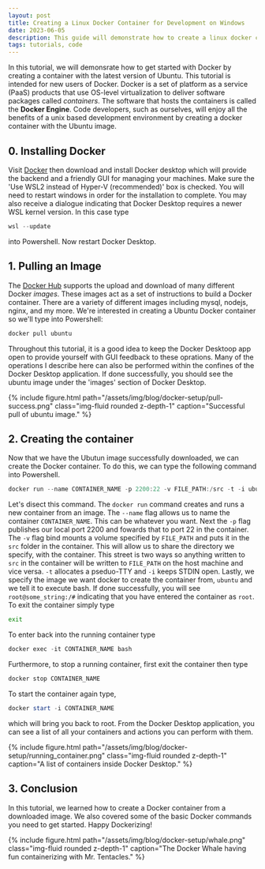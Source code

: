 ```yaml
---
layout: post
title: Creating a Linux Docker Container for Development on Windows
date: 2023-06-05
description: This guide will demonstrate how to create a linux docker container for code development on a native Windows OS.
tags: tutorials, code
---
```


In this tutorial, we will demonsrate how to get started with Docker by creating a container with the latest version of Ubuntu. This tutorial is intended for new users of Docker. Docker is a set of platform as a service (PaaS) products that use OS-level virtualization to deliver software packages called *containers*. The software that hosts the containers is called the **Docker Engine**. Code developers, such as ourselves, will enjoy all the benefits of a unix based development environment by creating a docker container with the Ubuntu image. 

## 0. Installing Docker

Visit [Docker](https://www.docker.com) then download and install Docker desktop which will provide the backend and a friendly GUI for managing your machines. Make sure the 'Use WSL2 instead of Hyper-V (recommended)' box is checked. You will need to restart windows in order for the installation to complete. You may also receive a dialogue indicating that Docker Desktop requires a newer WSL kernel version. In this case type 
```powershell
wsl --update
```
into Powershell. Now restart Docker Desktop.

## 1. Pulling an Image

The [Docker Hub](https://hub.docker.com/) supports the upload and download of many different Docker *images*. These images act as a set of instructions to build a Docker container. There are a variety of different images including mysql, nodejs, nginx, and my more. We're interested in creating a Ubuntu Docker container so we'll type into Powershell:
```powershell
docker pull ubuntu
```
Throughout this tutorial, it is a good idea to keep the Docker Desktoop app open to provide yourself with GUI feedback to these oprations. Many of the operations I describe here can also be performed within the confines of the Docker Desktop application. If done successfully, you should see the ubuntu image under the 'images' section of Docker Desktop.

{% include figure.html path="/assets/img/blog/docker-setup/pull-success.png" class="img-fluid rounded z-depth-1" caption="Successful pull of ubuntu image." %}

## 2. Creating the container

Now that we have the Ubutun image successfully downloaded, we can create the Docker container. To do this, we can type the following command into Powershell.

```powershell
docker run --name CONTAINER_NAME -p 2200:22 -v FILE_PATH:/src -t -i ubuntu /bin/bash
```
Let's disect this command. The `docker run` command creates and runs a new container from an image. The `--name` flag allows us to name the container `CONTAINER_NAME`. This can be whatever you want. Next the `-p` flag publishes our local port 2200 and fowards that to port 22 in the container. The `-v` flag bind mounts a volume specified by `FILE_PATH` and puts it in the `src` folder in the container. This will allow us to share the directory we specify, with the container. This street is two ways so anything written to `src` in the container will be written to `FILE_PATH` on the host machine and vice versa. `-t` allocates a pseduo-TTY and `-i` keeps STDIN open. Lastly, we specify the image we want docker to create the container from, `ubuntu` and we tell it to execute bash. If done successfully, you will see `root@some_string:/#` indicating that you have entered the container as `root`. <br />
To exit the container simply type 
```bash
exit
``` 
To enter back into the running container type 
```powershell
docker exec -it CONTAINER_NAME bash
```
Furthermore, to stop a running container, first exit the container then type 
```powershell
docker stop CONTAINER_NAME
```
To start the container again type,
```powershell
docker start -i CONTAINER_NAME
```
which will bring you back to root. From the Docker Desktop application, you can see a list of all your containers and actions you can perform with them.

{% include figure.html path="/assets/img/blog/docker-setup/running_container.png" class="img-fluid rounded z-depth-1" caption="A list of containers inside Docker Desktop." %}

## 3. Conclusion

In this tutorial, we learned how to create a Docker container from a downloaded image. We also covered some of the basic Docker commands you need to get started. Happy Dockerizing!

{% include figure.html path="/assets/img/blog/docker-setup/whale.png" class="img-fluid rounded z-depth-1" caption="The Docker Whale having fun containerizing with Mr. Tentacles." %}